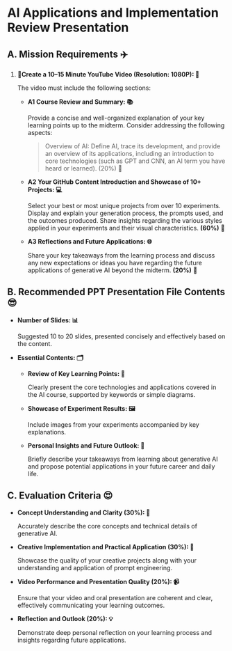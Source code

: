 # AI Applications and Implementation Review Presentation

## A. Mission Requirements ✈️

1. **🚀Create a 10–15 Minute YouTube Video (Resolution: 1080P): 🎥**
    
    The video must include the following sections:
    
    - **A1 Course Review and Summary: 📚**
        
        Provide a concise and well-organized explanation of your key learning points up to the midterm. Consider addressing the following aspects:
        
        > Overview of AI: Define AI, trace its development, and provide an overview of its applications, including an introduction to core technologies (such as GPT and CNN, an AI term you have heard or learned). (20%) 🤖
        > 
    - **A2 Your GitHub Content Introduction and Showcase of 10+ Projects: 💻**
        
        Select your best or most unique projects from over 10 experiments. Display and explain your generation process, the prompts used, and the outcomes produced. Share insights regarding the various styles applied in your experiments and their visual characteristics. **(60%)** 🌟
        
    - **A3 Reflections and Future Applications: 🌐**
        
        Share your key takeaways from the learning process and discuss any new expectations or ideas you have regarding the future applications of generative AI beyond the midterm. **(20%)** 🚀

 ## B. Recommended PPT Presentation File Contents 😎

- **Number of Slides: 📊**
    
    Suggested 10 to 20 slides, presented concisely and effectively based on the content.
    
- **Essential Contents: 🗂️**
    - **Review of Key Learning Points: 🔑**
        
        Clearly present the core technologies and applications covered in the AI course, supported by keywords or simple diagrams.
        
    - **Showcase of Experiment Results: 🖼️**
        
        Include images from your experiments accompanied by key explanations.
        
    - **Personal Insights and Future Outlook: 🔭**
        
        Briefly describe your takeaways from learning about generative AI and propose potential applications in your future career and daily life.

## C. Evaluation Criteria 😍

- **Concept Understanding and Clarity (30%): 🧠**
    
    Accurately describe the core concepts and technical details of generative AI.
    
- **Creative Implementation and Practical Application (30%): 🎨**
    
    Showcase the quality of your creative projects along with your understanding and application of prompt engineering.
    
- **Video Performance and Presentation Quality (20%): 📹**
    
    Ensure that your video and oral presentation are coherent and clear, effectively communicating your learning outcomes.
    
- **Reflection and Outlook (20%): 💡**
    
    Demonstrate deep personal reflection on your learning process and insights regarding future applications.
